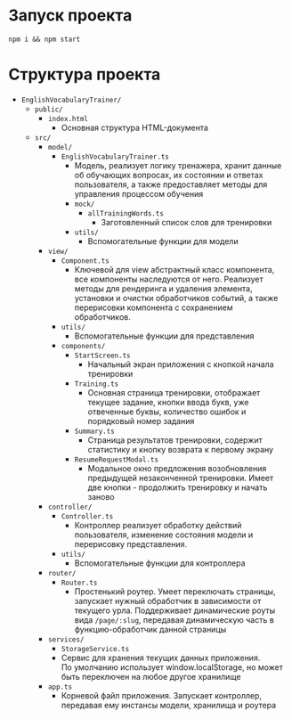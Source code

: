# Запуск проекта
`npm i && npm start`

# Структура проекта
- `EnglishVocabularyTrainer/`
    - `public/`
        - `index.html`
            - Основная структура HTML-документа
    - `src/`
        - `model/`
            - `EnglishVocabularyTrainer.ts`
                - Модель, реализует логику тренажера,
                  хранит данные об обучающих вопросах, их состоянии и ответах пользователя, а также предоставляет методы для управления процессом обучения
                - `mock/`
                    - `allTrainingWords.ts`
                      - Заготовленный список слов для тренировки
                - `utils/`
                  - Вспомогательные функции для модели
        - `view/`
          - `Component.ts`
            - Ключевой для view абстрактный класс компонента, все компоненты наследуются от него.
              Реализует методы для рендеринга и удаления элемента, установки и очистки обработчиков событий, 
              а также перерисовки компонента с сохранением обработчиков.
          - `utils/`
              - Вспомогательные функции для представления
          - `components/`
            - `StartScreen.ts`
              - Начальный экран приложения с кнопкой начала тренировки
            - `Training.ts`
              - Основная страница тренировки, 
                отображает текущее задание, кнопки ввода букв, уже отвеченные буквы, количество ошибок и порядковый номер задания
            - `Summary.ts`
              - Страница результатов тренировки, содержит статистику и кнопку возврата к первому экрану
            - `ResumeRequestModal.ts`
              - Модальное окно предложения возобновления предыдущей незаконченной тренировки.
                Имеет две кнопки - продолжить тренировку и начать заново
        - `controller/`
            - `Controller.ts`
                - Контроллер реализует обработку действий пользователя, 
                  изменение состояния модели и перерисовку представления.
            - `utils/`
                - Вспомогательные функции для контроллера
        - `router/`
          - `Router.ts`
            -  Простенький роутер. Умеет переключать страницы, 
               запускает нужный обработчик в зависимости от текущего урла.
               Поддерживает динамические роуты вида `/page/:slug`,
               передавая динамическую часть в функцию-обработчик данной страницы
        - `services/`
          -  `StorageService.ts`
            - Сервис для хранения текущих данных приложения.  
              По умолчанию использует window.localStorage, 
              но может быть переключен на любое другое хранилище
        - `app.ts`
          - Корневой файл приложения.
            Запускает контроллер, передавая ему инстансы модели, хранилища и роутера


